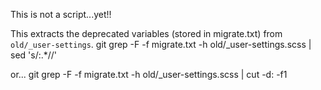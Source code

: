This is not a script...yet!!

This extracts the deprecated variables (stored in migrate.txt) from `old/_user-settings`.
git grep -F -f migrate.txt -h old/_user-settings.scss | sed 's/:.*//'

or...
git grep -F -f migrate.txt -h old/_user-settings.scss | cut -d: -f1
